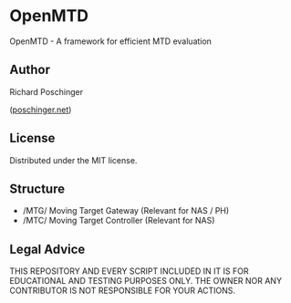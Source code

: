 # OpenMTD
OpenMTD - A framework for efficient MTD evaluation

## Author
Richard Poschinger 

([poschinger.net](https://poschinger.net))

## License

Distributed under the MIT license.

## Structure
* /MTG/ Moving Target Gateway (Relevant for NAS / PH)
* /MTC/ Moving Target Controller (Relevant for NAS)

## Legal Advice
THIS REPOSITORY AND EVERY SCRIPT INCLUDED IN IT IS FOR EDUCATIONAL 
AND TESTING PURPOSES ONLY. THE OWNER NOR ANY CONTRIBUTOR IS NOT RESPONSIBLE
FOR YOUR ACTIONS.
